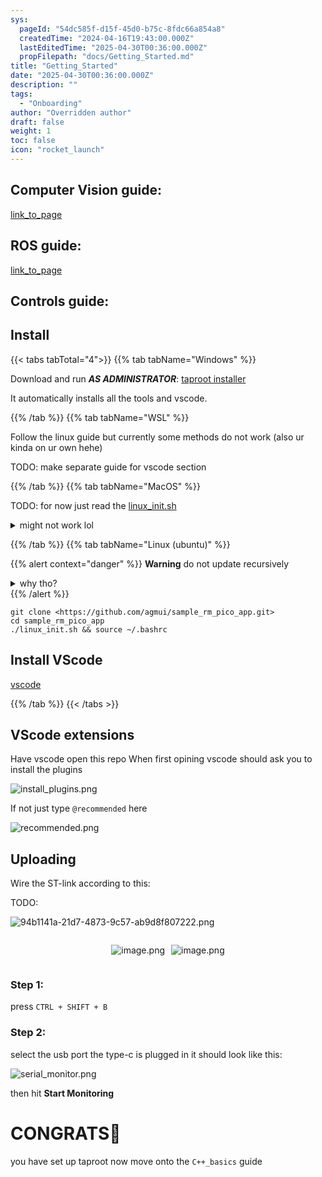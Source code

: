 ```yaml
---
sys:
  pageId: "54dc585f-d15f-45d0-b75c-8fdc66a854a8"
  createdTime: "2024-04-16T19:43:00.000Z"
  lastEditedTime: "2025-04-30T00:36:00.000Z"
  propFilepath: "docs/Getting_Started.md"
title: "Getting_Started"
date: "2025-04-30T00:36:00.000Z"
description: ""
tags:
  - "Onboarding"
author: "Overridden author"
draft: false
weight: 1
toc: false
icon: "rocket_launch"
---
```


## Computer Vision guide:

[link_to_page](86d45bc0-388b-4d26-8848-44f255f73d0e)

## ROS guide:

[link_to_page](3c76c1de-ec8f-46d6-8b0a-294005edc2d5)

## Controls guide:

## Install

{{< tabs tabTotal="4">}}
{{% tab tabName="Windows" %}}

Download and run _**AS ADMINISTRATOR**_: [taproot installer](https://github.com/Thornbots/TeachingFreshies/releases/tag/1.0)

It automatically installs all the tools and vscode.

{{% /tab %}}
{{% tab tabName="WSL" %}}

Follow the linux guide but currently some methods do not work (also ur kinda on ur own hehe)

TODO: make separate guide for vscode section

{{% /tab %}}
{{% tab tabName="MacOS" %}}

TODO: for now just read the [linux_init.sh](https://github.com/agmui/sample_rm_pico_app/blob/main/linux_init.sh)

<details>
<summary>might not work lol</summary>

`brew install libusb pkg-config`

Next install: [vscode](https://code.visualstudio.com/Download)

</details>

{{% /tab %}}
{{% tab tabName="Linux (ubuntu)" %}}

{{% alert context="danger" %}}
**Warning** do not update recursively
<details>
<summary>why tho?</summary>
There are some submodules that may go on for a while (like tinyusb) and I highly
recommend you don't need to get them.
If you want to see what submodules I update just look in `linux_init.sh`
</details>
{{% /alert %}}

```shell
git clone <https://github.com/agmui/sample_rm_pico_app.git>
cd sample_rm_pico_app
./linux_init.sh && source ~/.bashrc
```

## Install VScode

[vscode](https://code.visualstudio.com/Download)

{{% /tab %}}
{{< /tabs >}}

## VScode extensions

Have vscode open this repo
When first opining vscode should ask you to install the plugins

![install_plugins.png](https://prod-files-secure.s3.us-west-2.amazonaws.com/d518164a-d88e-44d1-a4ee-3adb3bd8bce0/89bd30f0-1825-4e77-867b-0a41ce370880/install_plugins.png?X-Amz-Algorithm=AWS4-HMAC-SHA256&X-Amz-Content-Sha256=UNSIGNED-PAYLOAD&X-Amz-Credential=ASIAZI2LB4664CBBLOCL%2F20250607%2Fus-west-2%2Fs3%2Faws4_request&X-Amz-Date=20250607T190155Z&X-Amz-Expires=3600&X-Amz-Security-Token=IQoJb3JpZ2luX2VjEKP%2F%2F%2F%2F%2F%2F%2F%2F%2F%2FwEaCXVzLXdlc3QtMiJGMEQCICVHmlCizvcjBhrGA4fFUecpUOgVJYYaPXEfNM94%2B5pJAiBvSplopXT%2FgiHRo48Caft3b9k6aslwyFS73GIddZ2Gair%2FAwh8EAAaDDYzNzQyMzE4MzgwNSIMt%2FFiNsZtsyqMk00NKtwDnNbGzVbFhxwfB68HvAIF1Nc1Di%2BuCp26gxTfK8q3US2Vt2IpwQ3Ot79cnwxubGu%2FYBY%2FhYBSPvqDqO4n6phiYl9nsxvHjN1u6VoOUQn4ra9GgdD5FK3B6flnPNqkZLVIFoIVl7JOTQca0xmft3iFxOunB6KBlhcFtdzeftg9HxQwxkhCbS5BUNLpTdU4vCOy7taSB7pxPQBfm4gxGBI3FgkMDrXwT8G%2FacNmZ8bbjuP%2Fhwm80me27oEWpC%2FMlLjmGBcWfT7QzKCSwteH8%2F2%2Bj7GwkVeIo%2BWBfxs2yJn79SME4nROrKjGqpbOx7kQLKwmonnrD4HnYWcH29YxyB7XdXV1SoeylB64c%2FBbb3ibwYcMfdA5vhHkcAe%2FZKkPrfFXs7HHCDMBdTNkcSHfoY8FhYLePNF21hB4dXk2f79b1E6oAdOMiynhs7q6niHsubL8isjRJ44fZV3LcupQgGUruOqe5ZkVWZE7%2FzcJ8PqMTx%2Bm%2Fk581JFZtXzDw61S6hPuSoHXNIhk8Xn5WlLhO%2FJl2f%2BuASRVL%2BSg0AMz%2BKXRfjy2BGgFYJKT3RT5W3bJTtHHa72V66LZBukD10ER%2FikXVq21Bl9Uzq21JCJylY1pQ7emtARLfSEvauUGAQww%2BpWSwgY6pgG7wHLK4Tj1VDNqfqrOu3QjVpAlYMMvdRMyyWHq2CV2z30mmOzMvay1lGhPCTzC7ifue8ih%2FzPTHTUEcC3YMVkMU0Ytx4KecntmRKfdsZl60Hkh1rGViIXiWe4PRUp9Pmab9tRWpllCgVVAjhFuIKvmWUDYnUGLF5a1UEVjHxP33mZJfvABSlAr%2FkXqqbanHW4Ug2gBle6JwfcbMDtNN45gaZcCRKWq&X-Amz-Signature=70738d9df1870e52bf931839a97312cf95019c8411593dd92e95070f277ef828&X-Amz-SignedHeaders=host&x-id=GetObject)

If not just type `@recommended` here  

![recommended.png](https://prod-files-secure.s3.us-west-2.amazonaws.com/d518164a-d88e-44d1-a4ee-3adb3bd8bce0/61e661e9-5d85-4dfc-be0d-8d2097a5e793/recommended.png?X-Amz-Algorithm=AWS4-HMAC-SHA256&X-Amz-Content-Sha256=UNSIGNED-PAYLOAD&X-Amz-Credential=ASIAZI2LB4664CBBLOCL%2F20250607%2Fus-west-2%2Fs3%2Faws4_request&X-Amz-Date=20250607T190155Z&X-Amz-Expires=3600&X-Amz-Security-Token=IQoJb3JpZ2luX2VjEKP%2F%2F%2F%2F%2F%2F%2F%2F%2F%2FwEaCXVzLXdlc3QtMiJGMEQCICVHmlCizvcjBhrGA4fFUecpUOgVJYYaPXEfNM94%2B5pJAiBvSplopXT%2FgiHRo48Caft3b9k6aslwyFS73GIddZ2Gair%2FAwh8EAAaDDYzNzQyMzE4MzgwNSIMt%2FFiNsZtsyqMk00NKtwDnNbGzVbFhxwfB68HvAIF1Nc1Di%2BuCp26gxTfK8q3US2Vt2IpwQ3Ot79cnwxubGu%2FYBY%2FhYBSPvqDqO4n6phiYl9nsxvHjN1u6VoOUQn4ra9GgdD5FK3B6flnPNqkZLVIFoIVl7JOTQca0xmft3iFxOunB6KBlhcFtdzeftg9HxQwxkhCbS5BUNLpTdU4vCOy7taSB7pxPQBfm4gxGBI3FgkMDrXwT8G%2FacNmZ8bbjuP%2Fhwm80me27oEWpC%2FMlLjmGBcWfT7QzKCSwteH8%2F2%2Bj7GwkVeIo%2BWBfxs2yJn79SME4nROrKjGqpbOx7kQLKwmonnrD4HnYWcH29YxyB7XdXV1SoeylB64c%2FBbb3ibwYcMfdA5vhHkcAe%2FZKkPrfFXs7HHCDMBdTNkcSHfoY8FhYLePNF21hB4dXk2f79b1E6oAdOMiynhs7q6niHsubL8isjRJ44fZV3LcupQgGUruOqe5ZkVWZE7%2FzcJ8PqMTx%2Bm%2Fk581JFZtXzDw61S6hPuSoHXNIhk8Xn5WlLhO%2FJl2f%2BuASRVL%2BSg0AMz%2BKXRfjy2BGgFYJKT3RT5W3bJTtHHa72V66LZBukD10ER%2FikXVq21Bl9Uzq21JCJylY1pQ7emtARLfSEvauUGAQww%2BpWSwgY6pgG7wHLK4Tj1VDNqfqrOu3QjVpAlYMMvdRMyyWHq2CV2z30mmOzMvay1lGhPCTzC7ifue8ih%2FzPTHTUEcC3YMVkMU0Ytx4KecntmRKfdsZl60Hkh1rGViIXiWe4PRUp9Pmab9tRWpllCgVVAjhFuIKvmWUDYnUGLF5a1UEVjHxP33mZJfvABSlAr%2FkXqqbanHW4Ug2gBle6JwfcbMDtNN45gaZcCRKWq&X-Amz-Signature=f788cbf2d71cef2895378251a3687dd76498ddbee0dc3c7088f047d2e948b36d&X-Amz-SignedHeaders=host&x-id=GetObject)

## Uploading

Wire the ST-link according to this:

TODO:

![94b1141a-21d7-4873-9c57-ab9d8f807222.png](https://prod-files-secure.s3.us-west-2.amazonaws.com/d518164a-d88e-44d1-a4ee-3adb3bd8bce0/e5fad17d-ab82-4300-9f4c-505ab4b1202c/94b1141a-21d7-4873-9c57-ab9d8f807222.png?X-Amz-Algorithm=AWS4-HMAC-SHA256&X-Amz-Content-Sha256=UNSIGNED-PAYLOAD&X-Amz-Credential=ASIAZI2LB4664CBBLOCL%2F20250607%2Fus-west-2%2Fs3%2Faws4_request&X-Amz-Date=20250607T190155Z&X-Amz-Expires=3600&X-Amz-Security-Token=IQoJb3JpZ2luX2VjEKP%2F%2F%2F%2F%2F%2F%2F%2F%2F%2FwEaCXVzLXdlc3QtMiJGMEQCICVHmlCizvcjBhrGA4fFUecpUOgVJYYaPXEfNM94%2B5pJAiBvSplopXT%2FgiHRo48Caft3b9k6aslwyFS73GIddZ2Gair%2FAwh8EAAaDDYzNzQyMzE4MzgwNSIMt%2FFiNsZtsyqMk00NKtwDnNbGzVbFhxwfB68HvAIF1Nc1Di%2BuCp26gxTfK8q3US2Vt2IpwQ3Ot79cnwxubGu%2FYBY%2FhYBSPvqDqO4n6phiYl9nsxvHjN1u6VoOUQn4ra9GgdD5FK3B6flnPNqkZLVIFoIVl7JOTQca0xmft3iFxOunB6KBlhcFtdzeftg9HxQwxkhCbS5BUNLpTdU4vCOy7taSB7pxPQBfm4gxGBI3FgkMDrXwT8G%2FacNmZ8bbjuP%2Fhwm80me27oEWpC%2FMlLjmGBcWfT7QzKCSwteH8%2F2%2Bj7GwkVeIo%2BWBfxs2yJn79SME4nROrKjGqpbOx7kQLKwmonnrD4HnYWcH29YxyB7XdXV1SoeylB64c%2FBbb3ibwYcMfdA5vhHkcAe%2FZKkPrfFXs7HHCDMBdTNkcSHfoY8FhYLePNF21hB4dXk2f79b1E6oAdOMiynhs7q6niHsubL8isjRJ44fZV3LcupQgGUruOqe5ZkVWZE7%2FzcJ8PqMTx%2Bm%2Fk581JFZtXzDw61S6hPuSoHXNIhk8Xn5WlLhO%2FJl2f%2BuASRVL%2BSg0AMz%2BKXRfjy2BGgFYJKT3RT5W3bJTtHHa72V66LZBukD10ER%2FikXVq21Bl9Uzq21JCJylY1pQ7emtARLfSEvauUGAQww%2BpWSwgY6pgG7wHLK4Tj1VDNqfqrOu3QjVpAlYMMvdRMyyWHq2CV2z30mmOzMvay1lGhPCTzC7ifue8ih%2FzPTHTUEcC3YMVkMU0Ytx4KecntmRKfdsZl60Hkh1rGViIXiWe4PRUp9Pmab9tRWpllCgVVAjhFuIKvmWUDYnUGLF5a1UEVjHxP33mZJfvABSlAr%2FkXqqbanHW4Ug2gBle6JwfcbMDtNN45gaZcCRKWq&X-Amz-Signature=42c2fc9795388b58241e04b218a2608e6a440db6fa64b7a6ad1e0653b06bd3cb&X-Amz-SignedHeaders=host&x-id=GetObject)

<div style="display: flex;flex-direction: row; column-gap:10px; max-width: 630px;justify-content: center;">
<div>

![image.png](https://prod-files-secure.s3.us-west-2.amazonaws.com/d518164a-d88e-44d1-a4ee-3adb3bd8bce0/210ecb78-1116-4d7b-b9b7-2292f66fa2c2/image.png?X-Amz-Algorithm=AWS4-HMAC-SHA256&X-Amz-Content-Sha256=UNSIGNED-PAYLOAD&X-Amz-Credential=ASIAZI2LB46647Z63E6E%2F20250607%2Fus-west-2%2Fs3%2Faws4_request&X-Amz-Date=20250607T190158Z&X-Amz-Expires=3600&X-Amz-Security-Token=IQoJb3JpZ2luX2VjEKP%2F%2F%2F%2F%2F%2F%2F%2F%2F%2FwEaCXVzLXdlc3QtMiJHMEUCIFFIFP1vmq5MvEtbE20gv3dV8nG7a%2BJi8o8aN0iO5kobAiEA8m4BWNr7Ex3q1oA1b2Aw4Ve0tAcUnvWOBzzLTXq1mnAq%2FwMIfBAAGgw2Mzc0MjMxODM4MDUiDFdFEAOpfTABclBqTSrcA0tImWkJ4a13zgQtSUrq9LtuhBuwFuS9QDpcLwPx7RGemBo1j2sAlkWubU8Gw71woGQGQwCSWSLa6JLVDTq0%2BECUaviee3D4G3Q%2B6E%2FxdOil0MO%2BHLWSfmFscGz2mAaVgB3li6XvnISkOa9AjmpI0Jjrw8hgZea%2Bo6kHCJ6dhecwmZBqKC43BEcNdvvgI6e%2FQWkqcKN%2FP1VsM%2FeoIy6YDBP3qDJQ5%2B3xny7lQmsV0sL5qT9Vc77XOEwLmver1uMX8C5LTZtnufnEYSy%2Fb2YYwunL0%2F9ma5iC7r1qyWisUskep1g9f%2BXDTVJr0Drm0023eqdUlaNH%2FPz9bqYkxOagImo0mTUMZsmX9uPJ6m3oN0z8EJ0hrtdBA%2B9oHmBVpHPSQz%2BV8uQGxYkerm0kVjvzrZVr7ttE7JGkk%2B4vJ9ntwh709RD1wTGHAxZJnIpk2fnGqgqv%2Bk9kqysHllhCXb4jjRzEL5zezX4uIzXEhksl9ZwpYWdIRtoXzv0xnti9ZQCFPNczTafXL1eBrAMfkug8mMeo4ceOcjYwlePcXbEct9s3S%2BZh8Fs%2FWB8QOwUMd6fD7NvH6qu4mtm2KjskJihS7Z2DCG7W%2FYIQ36D3vWKN6lHklEWQuYPxwk5iEIrcMLyVksIGOqUByHjJeOL2u53DJpI%2B%2FA%2Bt%2BDGM3OEufAktO7ZxFVnl4j5XCNPSsZvMxbADxNOM1JvykpzrrcXZww95FJza6fs7Ml05sS11SMOpgZ8ZhcJAotInZHKZewe9fT0XimSdAergx88mS3ypwslQE1l1laEXKGGFt6LbmbhUeC2zlXn2d0xTE27%2FoFvrpaldFiAkqpH%2FNMP60icHFPh449gFfJd2AWmhJl4b&X-Amz-Signature=543ec94dc36faeb92c951e8f76a4f729fd4d926127c10e2b703c359b321baf36&X-Amz-SignedHeaders=host&x-id=GetObject)

</div>
<div>

![image.png](https://prod-files-secure.s3.us-west-2.amazonaws.com/d518164a-d88e-44d1-a4ee-3adb3bd8bce0/33a0fd0f-8ca6-4a86-8e09-26e95ded1fff/image.png?X-Amz-Algorithm=AWS4-HMAC-SHA256&X-Amz-Content-Sha256=UNSIGNED-PAYLOAD&X-Amz-Credential=ASIAZI2LB466XWUD5QDX%2F20250607%2Fus-west-2%2Fs3%2Faws4_request&X-Amz-Date=20250607T190159Z&X-Amz-Expires=3600&X-Amz-Security-Token=IQoJb3JpZ2luX2VjEKP%2F%2F%2F%2F%2F%2F%2F%2F%2F%2FwEaCXVzLXdlc3QtMiJHMEUCIQDHh5mR%2BIo85xoPtm48VdjGIn2jjoUoEVso%2BvK0LCsapgIgDhvBCCaQBMpwKEc9ivxYHvxlWoP4esIvfabnKg1USgkq%2FwMIfBAAGgw2Mzc0MjMxODM4MDUiDNNZ2ihsX2TLOSb19yrcA60%2FU4xNHKoQC5O5b%2FM2t%2B3wSCV9zni7Tj3sjqCY66rKHZclwo587%2FVPz78wwI6bq43LYDG%2BqDiZSnEs46I0%2FPAOPbrcsSbWn8vTzHX5KDnfnfVH7tGAcFhb9OShrugPPpWR1JiHBmyBQU4szpi8b1%2Bvr3xNIUpty8Y%2B6xbKI2sK7hEPFpQa1zS3UkhqMLCbPwQrj1y1nPi9XVCF8cjklOyG3dvKvVBm%2FflaDwHgPKGM37sK89dFvbLWINlIyuQbmt%2FNTZW%2FE6pVYcq%2BN4qultlq89krFEi%2FP9dczzJYsRwkMbFo%2FBP4dy4IbrYjj3VSrYuTJdDDWdB9k2D85%2FHEMWucsUUQF%2FIJuKwJ4c2iiUqq%2FxEDX3j5bAK%2By%2BULYIejVFO4%2BV9OycocEJ09Mba%2B9xRDvX0TRay3PLPzzZMLkQ86t4v21%2FYNxXaZKMOHilf7luPKrdl2oejnk8T%2BV0SM5KCRcnDMZ3IaQwu%2BSp%2Bn92wV6GdF9xWrBl5EVJTfz0uE9zqgyLNYJh6z6Son9H7%2Fi9dWLz9Gz9DTFu3HITlrzOc%2BPzHEUmr3GcGceEJagS5MntA3N8qWI9fueRF72HRQVDPAAIg63Ok1SohokFr%2F202f9ptfnFnkMyRFYsupMMeVksIGOqUBthApaEbSUkq82v07wIggeCExPpNAUMwx7AwYFgs4wP3vbQ07SjVw%2Bq6sMdQsr%2Bp27r%2BDTPRu40KHgzoTO1a2IYpO3drzMItHi%2BhQ0hzCcWYTkr%2FaWQouc5iPiz8P5tELOa9bP1zWItpWVAjFMu5GSDC19xDJRau4uEeFBpssooaz2JrKdZcjyCSJTkYIv5JPIYpY5frzXzBlsdmd%2FVCsi%2FEyRTL%2F&X-Amz-Signature=6b12a726b461a51a63ef4de2161dd45d953ad52b30d4a1b2bceb83d018d06390&X-Amz-SignedHeaders=host&x-id=GetObject)

</div>
</div>

### Step 1:

press `CTRL + SHIFT + B`

### Step 2:

select the usb port the type-c is plugged in it should look like this:

![serial_monitor.png](https://prod-files-secure.s3.us-west-2.amazonaws.com/d518164a-d88e-44d1-a4ee-3adb3bd8bce0/f03f4774-05d4-4393-b6a0-d5efb6d315ab/serial_monitor.png?X-Amz-Algorithm=AWS4-HMAC-SHA256&X-Amz-Content-Sha256=UNSIGNED-PAYLOAD&X-Amz-Credential=ASIAZI2LB4664CBBLOCL%2F20250607%2Fus-west-2%2Fs3%2Faws4_request&X-Amz-Date=20250607T190155Z&X-Amz-Expires=3600&X-Amz-Security-Token=IQoJb3JpZ2luX2VjEKP%2F%2F%2F%2F%2F%2F%2F%2F%2F%2FwEaCXVzLXdlc3QtMiJGMEQCICVHmlCizvcjBhrGA4fFUecpUOgVJYYaPXEfNM94%2B5pJAiBvSplopXT%2FgiHRo48Caft3b9k6aslwyFS73GIddZ2Gair%2FAwh8EAAaDDYzNzQyMzE4MzgwNSIMt%2FFiNsZtsyqMk00NKtwDnNbGzVbFhxwfB68HvAIF1Nc1Di%2BuCp26gxTfK8q3US2Vt2IpwQ3Ot79cnwxubGu%2FYBY%2FhYBSPvqDqO4n6phiYl9nsxvHjN1u6VoOUQn4ra9GgdD5FK3B6flnPNqkZLVIFoIVl7JOTQca0xmft3iFxOunB6KBlhcFtdzeftg9HxQwxkhCbS5BUNLpTdU4vCOy7taSB7pxPQBfm4gxGBI3FgkMDrXwT8G%2FacNmZ8bbjuP%2Fhwm80me27oEWpC%2FMlLjmGBcWfT7QzKCSwteH8%2F2%2Bj7GwkVeIo%2BWBfxs2yJn79SME4nROrKjGqpbOx7kQLKwmonnrD4HnYWcH29YxyB7XdXV1SoeylB64c%2FBbb3ibwYcMfdA5vhHkcAe%2FZKkPrfFXs7HHCDMBdTNkcSHfoY8FhYLePNF21hB4dXk2f79b1E6oAdOMiynhs7q6niHsubL8isjRJ44fZV3LcupQgGUruOqe5ZkVWZE7%2FzcJ8PqMTx%2Bm%2Fk581JFZtXzDw61S6hPuSoHXNIhk8Xn5WlLhO%2FJl2f%2BuASRVL%2BSg0AMz%2BKXRfjy2BGgFYJKT3RT5W3bJTtHHa72V66LZBukD10ER%2FikXVq21Bl9Uzq21JCJylY1pQ7emtARLfSEvauUGAQww%2BpWSwgY6pgG7wHLK4Tj1VDNqfqrOu3QjVpAlYMMvdRMyyWHq2CV2z30mmOzMvay1lGhPCTzC7ifue8ih%2FzPTHTUEcC3YMVkMU0Ytx4KecntmRKfdsZl60Hkh1rGViIXiWe4PRUp9Pmab9tRWpllCgVVAjhFuIKvmWUDYnUGLF5a1UEVjHxP33mZJfvABSlAr%2FkXqqbanHW4Ug2gBle6JwfcbMDtNN45gaZcCRKWq&X-Amz-Signature=11421a478bd3dd73dc7a5cb37f82eb9fb7650fe5d06b920ca38166131be09a29&X-Amz-SignedHeaders=host&x-id=GetObject)

then hit **Start Monitoring**

# CONGRATS🎉

you have set up taproot now move onto the `C++_basics` guide
